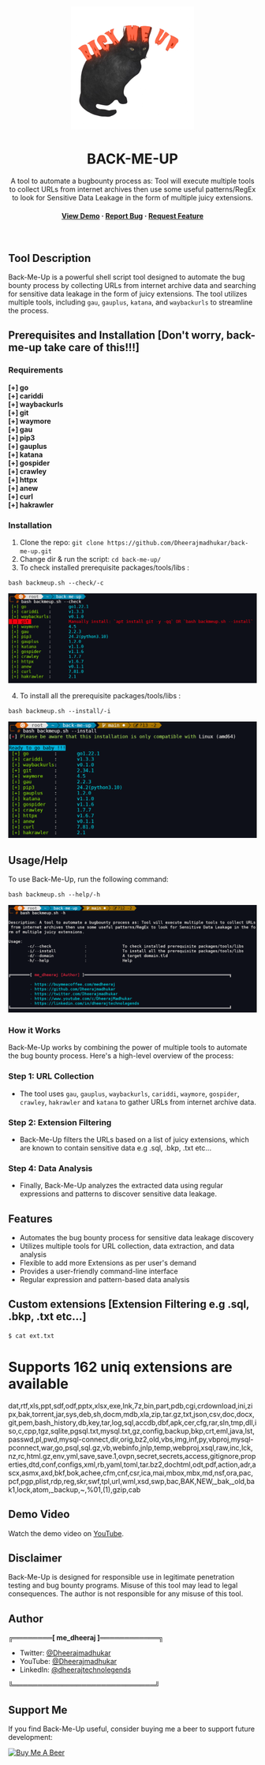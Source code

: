 <div align="center">
  <img src="assets/logo.png" alt="logo" width="250" height="auto" />
<h1>BACK-ME-UP</h1>
  
  <p>
    A tool to automate a bugbounty process as: Tool will execute multiple tools to collect URLs from internet archives then use some useful patterns/RegEx to look for Sensitive Data Leakage in the form of multiple juicy extensions.
  </p>
  
  
<!-- Badges -->
<h4>
    <a href="https://youtu.be/1wv0DNSzFcM">View Demo</a>
    <span> · </span>
    <a href="https://github.com/Dheerajmadhukar/back-me-up/issues/">Report Bug</a>
  <span> · </span>
    <a href="https://github.com/Dheerajmadhukar/back-me-up/issues/">Request Feature</a>
  </h4>
</div>

<br />


## Tool Description

Back-Me-Up is a powerful shell script tool designed to automate the bug bounty process by collecting URLs from internet archive data and searching for sensitive data leakage in the form of juicy extensions. The tool utilizes multiple tools, including `gau`, `gauplus`, `katana`, and `waybackurls` to streamline the process.

## Prerequisites and Installation [Don't worry, back-me-up take care of this!!!]

### Requirements

 **[+] go**<br>
 **[+] cariddi**<br>
 **[+] waybackurls**<br>
 **[+] git**<br>
 **[+] waymore**<br>
 **[+] gau**<br>
 **[+] pip3**<br>
 **[+] gauplus**<br>
 **[+] katana**<br>
 **[+] gospider**<br>
 **[+] crawley**<br>
 **[+] httpx**<br>
 **[+] anew**<br>
 **[+] curl**<br>
 **[+] hakrawler**<br>

### Installation

1. Clone the repo: `git clone https://github.com/Dheerajmadhukar/back-me-up.git`
2. Change dir & run the script: `cd back-me-up/`
3. To check installed prerequisite packages/tools/libs :
```
bash backmeup.sh --check/-c
```
<img src="assets/backmeup-2.png" alt="logo" width="auto" height="auto" />

4. To install all the prerequisite packages/tools/libs :
```
bash backmeup.sh --install/-i
```
<img src="assets/backmeup-3.png" alt="logo" width="auto" height="auto" />


## Usage/Help

To use Back-Me-Up, run the following command:

```
bash backmeup.sh --help/-h
```
<img src="assets/backmeup-1.png" alt="logo" width="auto" height="auto" />

### How it Works

Back-Me-Up works by combining the power of multiple tools to automate the bug bounty process. Here's a high-level overview of the process:

### Step 1: URL Collection

* The tool uses `gau`, `gauplus`, `waybackurls`, `cariddi`, `waymore`, `gospider`, `crawley`, `hakrawler` and `katana` to gather URLs from internet archive data.

### Step 2: Extension Filtering

* Back-Me-Up filters the URLs based on a list of juicy extensions, which are known to contain sensitive data e.g .sql, .bkp, .txt etc...

### Step 4: Data Analysis

* Finally, Back-Me-Up analyzes the extracted data using regular expressions and patterns to discover sensitive data leakage. 

## Features

* Automates the bug bounty process for sensitive data leakage discovery
* Utilizes multiple tools for URL collection, data extraction, and data analysis
* Flexible to add more Extensions as per user's demand
* Provides a user-friendly command-line interface
* Regular expression and pattern-based data analysis

## Custom extensions [Extension Filtering e.g .sql, .bkp, .txt etc...]
```
$ cat ext.txt 
```
# Supports 162 uniq extensions are available
dat,rtf,xls,ppt,sdf,odf,pptx,xlsx,exe,lnk,7z,bin,part,pdb,cgi,crdownload,ini,zipx,bak,torrent,jar,sys,deb,sh,docm,mdb,xla,zip,tar.gz,txt,json,csv,doc,docx,git,pem,bash_history,db,key,tar,log,sql,accdb,dbf,apk,cer,cfg,rar,sln,tmp,dll,iso,c,cpp,tgz,sqlite,pgsql.txt,mysql.txt,gz,config,backup,bkp,crt,eml,java,lst,passwd,pl,pwd,mysql-connect,dir,orig,bz2,old,vbs,img,inf,py,vbproj,mysql-pconnect,war,go,psql,sql.gz,vb,webinfo,jnlp,temp,webproj,xsql,raw,inc,lck,nz,rc,html.gz,env,yml,save,save.1,ovpn,secret,secrets,access,gitignore,properties,dtd,conf,configs,xml,rb,yaml,toml,tar.bz2,dochtml,odt,pdf,action,adr,ascx,asmx,axd,bkf,bok,achee,cfm,cnf,csr,ica,mai,mbox,mbx,md,nsf,ora,pac,pcf,pgp,plist,rdp,reg,skr,swf,tpl,url,wml,xsd,swp,bac,BAK,NEW,_bak,_old,bak1,lock,atom,_backup,~,%01,(1),gzip,cab

## Demo Video

Watch the demo video on [YouTube](https://youtu.be/1wv0DNSzFcM).

## Disclaimer

Back-Me-Up is designed for responsible use in legitimate penetration testing and bug bounty programs. Misuse of this tool may lead to legal consequences. The author is not responsible for any misuse of this tool.

## Author

**╔════════[ me_dheeraj ]════════════╗**

* Twitter: [@Dheerajmadhukar](https://twitter.com/Dheerajmadhukar)
* YouTube: [@Dheerajmadhukar](https://www.youtube.com/c/DheerajMadhukar)
* LinkedIn: [@dheerajtechnolegends](https://linkedin.com/in/dheerajtechnolegends)
  
**╚═════════════════════════════╝**

## Support Me

If you find Back-Me-Up useful, consider buying me a beer to support future development:

<a href="https://www.buymeacoffee.com/medheeraj" target="_blank"><img src="https://img.buymeacoffee.com/button-api/?text=Buy me a beer&emoji=🍺&slug=medheeraj&button_colour=FFDD00&font_colour=000000&font_family=Cookie&outline_colour=000000&coffee_colour=ffffff" alt="Buy Me A Beer"></a>

